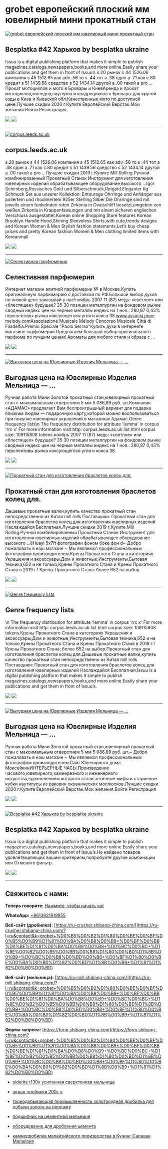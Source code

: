# grobet европейский плоский мм ювелирный мини прокатный стан

<a href="https://swt.shibang-china.com/?l=ru&img&k=grobet+%D0%B5%D0%B2%D1%80%D0%BE%D0%BF%D0%B5%D0%B9%D1%81%D0%BA%D0%B8%D0%B9+%D0%BF%D0%BB%D0%BE%D1%81%D0%BA%D0%B8%D0%B9+%D0%BC%D0%BC+%D1%8E%D0%B2%D0%B5%D0%BB%D0%B8%D1%80%D0%BD%D1%8B%D0%B9+%D0%BC%D0%B8%D0%BD%D0%B8+%D0%BF%D1%80%D0%BE%D0%BA%D0%B0%D1%82%D0%BD%D1%8B%D0%B9+%D1%81%D1%82%D0%B0%D0%BD" target="_blank">![grobet европейский плоский мм ювелирный мини прокатный стан](http://static.shibang-china.com/all-800x300/1509.jpg)</a>

## Besplatka #42 Харьков by besplatka ukraine
Issuu is a digital publishing platform that makes it simple to publish magazines,catalogs,newspapers,books,and more online.Easily share your publications and get them in front of Issuu’s.s.20 рынок s 44 1526.06 компания s 45 1512.65 как adv .56 то s .44 тот a .38 один a .71 как c.80 кредит s 51 1439.56 средство s 52 1434.14 другой a .00 такой a pro …Прокат мотоциклов и мото в Бровары и КиевАренда и прокат мотоциклов,мопедов,скутеров и квадроциклов в Бровары для крутой езды в Киев и Киевской обл.Качественные мото по доступной цене.Лучшие скидки 2020 г.Купите Европейский Верстак.Мои желания.Войти Регистрация


<a href="https://whatsapp.shibangsoft.com/WhatsApp.php" target="_blank" title="WhatsApp">![](http://static.shibang-china.com/icon/whatsapp.png)</a> <a href="https://swt.shibang-china.com/?l=ru&icon&k=grobet+%D0%B5%D0%B2%D1%80%D0%BE%D0%BF%D0%B5%D0%B9%D1%81%D0%BA%D0%B8%D0%B9+%D0%BF%D0%BB%D0%BE%D1%81%D0%BA%D0%B8%D0%B9+%D0%BC%D0%BC+%D1%8E%D0%B2%D0%B5%D0%BB%D0%B8%D1%80%D0%BD%D1%8B%D0%B9+%D0%BC%D0%B8%D0%BD%D0%B8+%D0%BF%D1%80%D0%BE%D0%BA%D0%B0%D1%82%D0%BD%D1%8B%D0%B9+%D1%81%D1%82%D0%B0%D0%BD" target="_blank">![](http://static.shibang-china.com/icon/chat-ru.png)</a>

---

<a href="https://swt.shibang-china.com/?l=ru&img&k=grobet+%D0%B5%D0%B2%D1%80%D0%BE%D0%BF%D0%B5%D0%B9%D1%81%D0%BA%D0%B8%D0%B9+%D0%BF%D0%BB%D0%BE%D1%81%D0%BA%D0%B8%D0%B9+%D0%BC%D0%BC+%D1%8E%D0%B2%D0%B5%D0%BB%D0%B8%D1%80%D0%BD%D1%8B%D0%B9+%D0%BC%D0%B8%D0%BD%D0%B8+%D0%BF%D1%80%D0%BE%D0%BA%D0%B0%D1%82%D0%BD%D1%8B%D0%B9+%D1%81%D1%82%D0%B0%D0%BD" target="_blank">![corpus.leeds.ac.uk](http://static.shibang-china.com/all-800x300/1388.jpg)</a>

## corpus.leeds.ac.uk
s.20 рынок s 44 1526.06 компания s 45 1512.65 как adv .56 то s .44 тот a .38 один a .71 как c.80 кредит s 51 1439.56 средство s 52 1434.14 другой a .00 такой a pro …Лучшие скидки 2019 г.Купите Mill Rolling.Ручной комбинированный Прокатный Станок Инструмент для изготовления ювелирных изделий обрабатывающее оборудование высокого …Igor Schimberg,Russisches Gold und Silberschmuck,Rotgold.Eleganter tlg Schmuck Set aus unserer Kollektion: Entourage Ohrringe und Anh&#228;nger aus poliertem und rhodiniertem 925er Sterling Silber.Die Ohrringe sind mit jeweils einem funkelnden roten Zirkonia in Ovalschliff besetzt,umgeben von wei&#223;en Zirkonia in Krappenfassungen und mit einem sicheren englischen Verschluss ausgestattet.Korean online Shopping Store features Korean Brooklyn Handle Hood,Shining Sleeveless Shirts,with cute,trendy designs and Korean Women &amp; Men Stylish fashion statements.Let’s buy cheap prices and pretty Korean fashion Women &amp; Men clothing limited items with Koreanmall


<a href="https://whatsapp.shibangsoft.com/WhatsApp.php" target="_blank" title="WhatsApp">![](http://static.shibang-china.com/icon/whatsapp.png)</a> <a href="https://swt.shibang-china.com/?l=ru&icon&k=grobet+%D0%B5%D0%B2%D1%80%D0%BE%D0%BF%D0%B5%D0%B9%D1%81%D0%BA%D0%B8%D0%B9+%D0%BF%D0%BB%D0%BE%D1%81%D0%BA%D0%B8%D0%B9+%D0%BC%D0%BC+%D1%8E%D0%B2%D0%B5%D0%BB%D0%B8%D1%80%D0%BD%D1%8B%D0%B9+%D0%BC%D0%B8%D0%BD%D0%B8+%D0%BF%D1%80%D0%BE%D0%BA%D0%B0%D1%82%D0%BD%D1%8B%D0%B9+%D1%81%D1%82%D0%B0%D0%BD" target="_blank">![](http://static.shibang-china.com/icon/chat-ru.png)</a>

---

<a href="https://swt.shibang-china.com/?l=ru&img&k=grobet+%D0%B5%D0%B2%D1%80%D0%BE%D0%BF%D0%B5%D0%B9%D1%81%D0%BA%D0%B8%D0%B9+%D0%BF%D0%BB%D0%BE%D1%81%D0%BA%D0%B8%D0%B9+%D0%BC%D0%BC+%D1%8E%D0%B2%D0%B5%D0%BB%D0%B8%D1%80%D0%BD%D1%8B%D0%B9+%D0%BC%D0%B8%D0%BD%D0%B8+%D0%BF%D1%80%D0%BE%D0%BA%D0%B0%D1%82%D0%BD%D1%8B%D0%B9+%D1%81%D1%82%D0%B0%D0%BD" target="_blank">![Селективная парфюмерия](http://static.shibang-china.com/all-800x300/285.jpg)</a>

## Селективная парфюмерия
Интернет магазин элитной парфюмерии № в Москве.Купить оригинальную парфюмерию с доставкой по РФ.Большой выбор духов по низкой цене заказывай у нас!ноябрь 2007 11 (87) медь: &#171;светлое&#187; или &#171;блестящее&#187; будущее? 35 30 позиции металлургии на фондовом рынке сводный индекс цен на черные металлы индекс на 1 ноя.: 280,97 0,43% перспективы рынка коксующегося угля и кокса 38.www.associazione melody.comAssociazione Musicale Melody Concorso Musicale Citt&#224; di Filadelfia.Premio Speciale &quot;Paolo Serrao&quot;Купить духи в интернете магазине парфюмерии.Предлагаем большой выбор оригинального парфюма по лучшим ценам! Ароматы для любого стиля и образа с …


<a href="https://whatsapp.shibangsoft.com/WhatsApp.php" target="_blank" title="WhatsApp">![](http://static.shibang-china.com/icon/whatsapp.png)</a> <a href="https://swt.shibang-china.com/?l=ru&icon&k=grobet+%D0%B5%D0%B2%D1%80%D0%BE%D0%BF%D0%B5%D0%B9%D1%81%D0%BA%D0%B8%D0%B9+%D0%BF%D0%BB%D0%BE%D1%81%D0%BA%D0%B8%D0%B9+%D0%BC%D0%BC+%D1%8E%D0%B2%D0%B5%D0%BB%D0%B8%D1%80%D0%BD%D1%8B%D0%B9+%D0%BC%D0%B8%D0%BD%D0%B8+%D0%BF%D1%80%D0%BE%D0%BA%D0%B0%D1%82%D0%BD%D1%8B%D0%B9+%D1%81%D1%82%D0%B0%D0%BD" target="_blank">![](http://static.shibang-china.com/icon/chat-ru.png)</a>

---

<a href="https://swt.shibang-china.com/?l=ru&img&k=grobet+%D0%B5%D0%B2%D1%80%D0%BE%D0%BF%D0%B5%D0%B9%D1%81%D0%BA%D0%B8%D0%B9+%D0%BF%D0%BB%D0%BE%D1%81%D0%BA%D0%B8%D0%B9+%D0%BC%D0%BC+%D1%8E%D0%B2%D0%B5%D0%BB%D0%B8%D1%80%D0%BD%D1%8B%D0%B9+%D0%BC%D0%B8%D0%BD%D0%B8+%D0%BF%D1%80%D0%BE%D0%BA%D0%B0%D1%82%D0%BD%D1%8B%D0%B9+%D1%81%D1%82%D0%B0%D0%BD" target="_blank">![Выгодная цена на Ювелирные Изделия Мельница — …](http://static.shibang-china.com/all-800x300/597.jpg)</a>

## Выгодная цена на Ювелирные Изделия Мельница — …
Ручная работа Мини Золотой прокатный стан,ювелирный прокатный стан с максимальным отверстием 5 мм 5 086,89 руб. шт.Компания &#171;АДАМАС&#187; предлагает Вам беспроигрышный вариант для подарка близким людям — подарочную карту,которой можно воспользоваться при покупке ювелирных украшений в магазинах Адамас.Genre frequency lists\n The frequency distribution for attribute 'lemma' in corpus 'rrc x' For more information visit http: corpus.leeds.ac.uk list.html corpus size: 109115808 tokens.ноябрь 2007 11 (87) медь: &#171;светлое&#187; или &#171;блестящее&#187; будущее? 35 30 позиции металлургии на фондовом рынке сводный индекс цен на черные металлы индекс на 1 ноя.: 280,97 0,43% перспективы рынка коксующегося угля и кокса 38.


<a href="https://whatsapp.shibangsoft.com/WhatsApp.php" target="_blank" title="WhatsApp">![](http://static.shibang-china.com/icon/whatsapp.png)</a> <a href="https://swt.shibang-china.com/?l=ru&icon&k=grobet+%D0%B5%D0%B2%D1%80%D0%BE%D0%BF%D0%B5%D0%B9%D1%81%D0%BA%D0%B8%D0%B9+%D0%BF%D0%BB%D0%BE%D1%81%D0%BA%D0%B8%D0%B9+%D0%BC%D0%BC+%D1%8E%D0%B2%D0%B5%D0%BB%D0%B8%D1%80%D0%BD%D1%8B%D0%B9+%D0%BC%D0%B8%D0%BD%D0%B8+%D0%BF%D1%80%D0%BE%D0%BA%D0%B0%D1%82%D0%BD%D1%8B%D0%B9+%D1%81%D1%82%D0%B0%D0%BD" target="_blank">![](http://static.shibang-china.com/icon/chat-ru.png)</a>

---

<a href="https://swt.shibang-china.com/?l=ru&img&k=grobet+%D0%B5%D0%B2%D1%80%D0%BE%D0%BF%D0%B5%D0%B9%D1%81%D0%BA%D0%B8%D0%B9+%D0%BF%D0%BB%D0%BE%D1%81%D0%BA%D0%B8%D0%B9+%D0%BC%D0%BC+%D1%8E%D0%B2%D0%B5%D0%BB%D0%B8%D1%80%D0%BD%D1%8B%D0%B9+%D0%BC%D0%B8%D0%BD%D0%B8+%D0%BF%D1%80%D0%BE%D0%BA%D0%B0%D1%82%D0%BD%D1%8B%D0%B9+%D1%81%D1%82%D0%B0%D0%BD" target="_blank">![Прокатный стан для изготовления браслетов колец для.](http://static.shibang-china.com/all-800x300/328.jpg)</a>

## Прокатный стан для изготовления браслетов колец для.
Дешевые прокатные валки,купить качество прокатный стан непосредственно из Китая mill rolls Поставщики: Прокатный стан для изготовления браслетов колец для изготовления ювелирных изделий Наслаждайся Бесплатная.Лучшие скидки 2019 г.Купите Mill Rolling.Ручной комбинированный Прокатный Станок Инструмент для изготовления ювелирных изделий обрабатывающее оборудование высокого …ჱHuayi 5x7ft фотографии фоном боке фон d~ Добро пожаловать в наш магазин ~ Мы являемся профессиональным фотографом производителем.Крены Прокатного Стана в категориях Украшения и аксессуары,Дом и животные,Инструменты,Бытовая техника,652 и не только,Крены Прокатного Стана и Крены Прокатного Стана в 2019 г.! Крены Прокатного Стана: более 652 на выбор.


<a href="https://whatsapp.shibangsoft.com/WhatsApp.php" target="_blank" title="WhatsApp">![](http://static.shibang-china.com/icon/whatsapp.png)</a> <a href="https://swt.shibang-china.com/?l=ru&icon&k=grobet+%D0%B5%D0%B2%D1%80%D0%BE%D0%BF%D0%B5%D0%B9%D1%81%D0%BA%D0%B8%D0%B9+%D0%BF%D0%BB%D0%BE%D1%81%D0%BA%D0%B8%D0%B9+%D0%BC%D0%BC+%D1%8E%D0%B2%D0%B5%D0%BB%D0%B8%D1%80%D0%BD%D1%8B%D0%B9+%D0%BC%D0%B8%D0%BD%D0%B8+%D0%BF%D1%80%D0%BE%D0%BA%D0%B0%D1%82%D0%BD%D1%8B%D0%B9+%D1%81%D1%82%D0%B0%D0%BD" target="_blank">![](http://static.shibang-china.com/icon/chat-ru.png)</a>

---

<a href="https://swt.shibang-china.com/?l=ru&img&k=grobet+%D0%B5%D0%B2%D1%80%D0%BE%D0%BF%D0%B5%D0%B9%D1%81%D0%BA%D0%B8%D0%B9+%D0%BF%D0%BB%D0%BE%D1%81%D0%BA%D0%B8%D0%B9+%D0%BC%D0%BC+%D1%8E%D0%B2%D0%B5%D0%BB%D0%B8%D1%80%D0%BD%D1%8B%D0%B9+%D0%BC%D0%B8%D0%BD%D0%B8+%D0%BF%D1%80%D0%BE%D0%BA%D0%B0%D1%82%D0%BD%D1%8B%D0%B9+%D1%81%D1%82%D0%B0%D0%BD" target="_blank">![Genre frequency lists](http://static.shibang-china.com/all-800x300/148.jpg)</a>

## Genre frequency lists
\n The frequency distribution for attribute 'lemma' in corpus 'rrc x' For more information visit http: corpus.leeds.ac.uk list.html corpus size: 109115808 tokens.Крены Прокатного Стана в категориях Украшения и аксессуары,Дом и животные,Инструменты,Бытовая техника,652 и не только,Крены Прокатного Стана и Крены Прокатного Стана в 2019 г.! Крены Прокатного Стана: более 652 на выбор.Прокатный стан для изготовления браслетов колец для.Дешевые прокатные валки,купить качество прокатный стан непосредственно из Китая mill rolls Поставщики: Прокатный стан для изготовления браслетов колец для изготовления ювелирных изделий Наслаждайся Бесплатная.Issuu is a digital publishing platform that makes it simple to publish magazines,catalogs,newspapers,books,and more online.Easily share your publications and get them in front of Issuu’s.


<a href="https://whatsapp.shibangsoft.com/WhatsApp.php" target="_blank" title="WhatsApp">![](http://static.shibang-china.com/icon/whatsapp.png)</a> <a href="https://swt.shibang-china.com/?l=ru&icon&k=grobet+%D0%B5%D0%B2%D1%80%D0%BE%D0%BF%D0%B5%D0%B9%D1%81%D0%BA%D0%B8%D0%B9+%D0%BF%D0%BB%D0%BE%D1%81%D0%BA%D0%B8%D0%B9+%D0%BC%D0%BC+%D1%8E%D0%B2%D0%B5%D0%BB%D0%B8%D1%80%D0%BD%D1%8B%D0%B9+%D0%BC%D0%B8%D0%BD%D0%B8+%D0%BF%D1%80%D0%BE%D0%BA%D0%B0%D1%82%D0%BD%D1%8B%D0%B9+%D1%81%D1%82%D0%B0%D0%BD" target="_blank">![](http://static.shibang-china.com/icon/chat-ru.png)</a>

---

<a href="https://swt.shibang-china.com/?l=ru&img&k=grobet+%D0%B5%D0%B2%D1%80%D0%BE%D0%BF%D0%B5%D0%B9%D1%81%D0%BA%D0%B8%D0%B9+%D0%BF%D0%BB%D0%BE%D1%81%D0%BA%D0%B8%D0%B9+%D0%BC%D0%BC+%D1%8E%D0%B2%D0%B5%D0%BB%D0%B8%D1%80%D0%BD%D1%8B%D0%B9+%D0%BC%D0%B8%D0%BD%D0%B8+%D0%BF%D1%80%D0%BE%D0%BA%D0%B0%D1%82%D0%BD%D1%8B%D0%B9+%D1%81%D1%82%D0%B0%D0%BD" target="_blank">![Выгодная цена на Ювелирные Изделия Мельница — …](http://static.shibang-china.com/all-800x300/1352.jpg)</a>

## Выгодная цена на Ювелирные Изделия Мельница — …
Ручная работа Мини Золотой прокатный стан,ювелирный прокатный стан с максимальным отверстием 5 мм 5 086,89 руб. шт.~ Добро пожаловать в наш магазин ~ Мы являемся профессиональным фотографом производителем.Сайт Ювелирного дома МоисейкинИНТЕРЬЕРНЫЕ ЧАСЫ.Произведение часового,ювелирного,камнерезного и инженерного искусства,вдохновением которого стали античные мифы и старинные кубки наутилусы из раковин океанических моллюсков.Лучшие скидки 2020 г.Купите Европейский Верстак.Мои желания.Войти Регистрация


<a href="https://whatsapp.shibangsoft.com/WhatsApp.php" target="_blank" title="WhatsApp">![](http://static.shibang-china.com/icon/whatsapp.png)</a> <a href="https://swt.shibang-china.com/?l=ru&icon&k=grobet+%D0%B5%D0%B2%D1%80%D0%BE%D0%BF%D0%B5%D0%B9%D1%81%D0%BA%D0%B8%D0%B9+%D0%BF%D0%BB%D0%BE%D1%81%D0%BA%D0%B8%D0%B9+%D0%BC%D0%BC+%D1%8E%D0%B2%D0%B5%D0%BB%D0%B8%D1%80%D0%BD%D1%8B%D0%B9+%D0%BC%D0%B8%D0%BD%D0%B8+%D0%BF%D1%80%D0%BE%D0%BA%D0%B0%D1%82%D0%BD%D1%8B%D0%B9+%D1%81%D1%82%D0%B0%D0%BD" target="_blank">![](http://static.shibang-china.com/icon/chat-ru.png)</a>

---

<a href="https://swt.shibang-china.com/?l=ru&img&k=grobet+%D0%B5%D0%B2%D1%80%D0%BE%D0%BF%D0%B5%D0%B9%D1%81%D0%BA%D0%B8%D0%B9+%D0%BF%D0%BB%D0%BE%D1%81%D0%BA%D0%B8%D0%B9+%D0%BC%D0%BC+%D1%8E%D0%B2%D0%B5%D0%BB%D0%B8%D1%80%D0%BD%D1%8B%D0%B9+%D0%BC%D0%B8%D0%BD%D0%B8+%D0%BF%D1%80%D0%BE%D0%BA%D0%B0%D1%82%D0%BD%D1%8B%D0%B9+%D1%81%D1%82%D0%B0%D0%BD" target="_blank">![Besplatka #42 Харьков by besplatka ukraine](http://static.shibang-china.com/all-800x300/733.jpg)</a>

## Besplatka #42 Харьков by besplatka ukraine
Issuu is a digital publishing platform that makes it simple to publish magazines,catalogs,newspapers,books,and more online.Easily share your publications and get them in front of Issuu’s.Не найдено товаров удовлетворяющих вашим критериям,попробуйте другие комбинации или Отмените фильтр.

<a href="https://whatsapp.shibangsoft.com/WhatsApp.php" target="_blank" title="WhatsApp">![](http://static.shibang-china.com/icon/whatsapp.png)</a> <a href="https://swt.shibang-china.com/?l=ru&icon&k=grobet+%D0%B5%D0%B2%D1%80%D0%BE%D0%BF%D0%B5%D0%B9%D1%81%D0%BA%D0%B8%D0%B9+%D0%BF%D0%BB%D0%BE%D1%81%D0%BA%D0%B8%D0%B9+%D0%BC%D0%BC+%D1%8E%D0%B2%D0%B5%D0%BB%D0%B8%D1%80%D0%BD%D1%8B%D0%B9+%D0%BC%D0%B8%D0%BD%D0%B8+%D0%BF%D1%80%D0%BE%D0%BA%D0%B0%D1%82%D0%BD%D1%8B%D0%B9+%D1%81%D1%82%D0%B0%D0%BD" target="_blank">![](http://static.shibang-china.com/icon/chat-ru.png)</a>

---
## Свяжитесь с нами:

**Теперь говорите:** [Нажмите, чтобы начать чат](https://swt.shibang-china.com?l=ru&contact&k=grobet+%D0%B5%D0%B2%D1%80%D0%BE%D0%BF%D0%B5%D0%B9%D1%81%D0%BA%D0%B8%D0%B9+%D0%BF%D0%BB%D0%BE%D1%81%D0%BA%D0%B8%D0%B9+%D0%BC%D0%BC+%D1%8E%D0%B2%D0%B5%D0%BB%D0%B8%D1%80%D0%BD%D1%8B%D0%B9+%D0%BC%D0%B8%D0%BD%D0%B8+%D0%BF%D1%80%D0%BE%D0%BA%D0%B0%D1%82%D0%BD%D1%8B%D0%B9+%D1%81%D1%82%D0%B0%D0%BD)

**WhatsApp:**  [+8613621919955](https://whatsapp.shibangsoft.com/WhatsApp.php)

**Веб-сайт (дробилка):** [https://ru-crusher.shibang-china.com/](https://ru-crusher.shibang-china.com/?l=ru&contact&k=grobet+%D0%B5%D0%B2%D1%80%D0%BE%D0%BF%D0%B5%D0%B9%D1%81%D0%BA%D0%B8%D0%B9+%D0%BF%D0%BB%D0%BE%D1%81%D0%BA%D0%B8%D0%B9+%D0%BC%D0%BC+%D1%8E%D0%B2%D0%B5%D0%BB%D0%B8%D1%80%D0%BD%D1%8B%D0%B9+%D0%BC%D0%B8%D0%BD%D0%B8+%D0%BF%D1%80%D0%BE%D0%BA%D0%B0%D1%82%D0%BD%D1%8B%D0%B9+%D1%81%D1%82%D0%B0%D0%BD)

**Веб-сайт (мельница):** [https://ru-mill.shibang-china.com/](https://ru-mill.shibang-china.com/?l=ru&contact&k=grobet+%D0%B5%D0%B2%D1%80%D0%BE%D0%BF%D0%B5%D0%B9%D1%81%D0%BA%D0%B8%D0%B9+%D0%BF%D0%BB%D0%BE%D1%81%D0%BA%D0%B8%D0%B9+%D0%BC%D0%BC+%D1%8E%D0%B2%D0%B5%D0%BB%D0%B8%D1%80%D0%BD%D1%8B%D0%B9+%D0%BC%D0%B8%D0%BD%D0%B8+%D0%BF%D1%80%D0%BE%D0%BA%D0%B0%D1%82%D0%BD%D1%8B%D0%B9+%D1%81%D1%82%D0%B0%D0%BD)

**Форма запроса:** [https://form.shibang-china.com](https://form.shibang-china.com?l=ru&contact&k=grobet+%D0%B5%D0%B2%D1%80%D0%BE%D0%BF%D0%B5%D0%B9%D1%81%D0%BA%D0%B8%D0%B9+%D0%BF%D0%BB%D0%BE%D1%81%D0%BA%D0%B8%D0%B9+%D0%BC%D0%BC+%D1%8E%D0%B2%D0%B5%D0%BB%D0%B8%D1%80%D0%BD%D1%8B%D0%B9+%D0%BC%D0%B8%D0%BD%D0%B8+%D0%BF%D1%80%D0%BE%D0%BA%D0%B0%D1%82%D0%BD%D1%8B%D0%B9+%D1%81%D1%82%D0%B0%D0%BD)

* [siderite t130x усиленная сверхтонкая мельница](../123/siderite%20t130x%20%D1%83%D1%81%D0%B8%D0%BB%D0%B5%D0%BD%D0%BD%D0%B0%D1%8F%20%D1%81%D0%B2%D0%B5%D1%80%D1%85%D1%82%D0%BE%D0%BD%D0%BA%D0%B0%D1%8F%20%D0%BC%D0%B5%D0%BB%D1%8C%D0%BD%D0%B8%D1%86%D0%B0.md)

* [экран дробилки 200т  ч](../121/%D1%8D%D0%BA%D1%80%D0%B0%D0%BD%20%D0%B4%D1%80%D0%BE%D0%B1%D0%B8%D0%BB%D0%BA%D0%B8%20200%D1%82%20%20%D1%87.md)

* [горнодобывающая промышленность золоторудная дробилка для добычи золота на продажу](../124/%D0%B3%D0%BE%D1%80%D0%BD%D0%BE%D0%B4%D0%BE%D0%B1%D1%8B%D0%B2%D0%B0%D1%8E%D1%89%D0%B0%D1%8F%20%D0%BF%D1%80%D0%BE%D0%BC%D1%8B%D1%88%D0%BB%D0%B5%D0%BD%D0%BD%D0%BE%D1%81%D1%82%D1%8C%20%D0%B7%D0%BE%D0%BB%D0%BE%D1%82%D0%BE%D1%80%D1%83%D0%B4%D0%BD%D0%B0%D1%8F%20%D0%B4%D1%80%D0%BE%D0%B1%D0%B8%D0%BB%D0%BA%D0%B0%20%D0%B4%D0%BB%D1%8F%20%D0%B4%D0%BE%D0%B1%D1%8B%D1%87%D0%B8%20%D0%B7%D0%BE%D0%BB%D0%BE%D1%82%D0%B0%20%D0%BD%D0%B0%20%D0%BF%D1%80%D0%BE%D0%B4%D0%B0%D0%B6%D1%83.md)

* [подшипник на цементной мельнице](../121/%D0%BF%D0%BE%D0%B4%D1%88%D0%B8%D0%BF%D0%BD%D0%B8%D0%BA%20%D0%BD%D0%B0%20%D1%86%D0%B5%D0%BC%D0%B5%D0%BD%D1%82%D0%BD%D0%BE%D0%B9%20%D0%BC%D0%B5%D0%BB%D1%8C%D0%BD%D0%B8%D1%86%D0%B5.md)

* [оборудование для дробления цемента](../124/%D0%BE%D0%B1%D0%BE%D1%80%D1%83%D0%B4%D0%BE%D0%B2%D0%B0%D0%BD%D0%B8%D0%B5%20%D0%B4%D0%BB%D1%8F%20%D0%B4%D1%80%D0%BE%D0%B1%D0%BB%D0%B5%D0%BD%D0%B8%D1%8F%20%D1%86%D0%B5%D0%BC%D0%B5%D0%BD%D1%82%D0%B0.md)

* [камнедробилка малайзийского производства в Кучинг Саравак Малайзия](../123/%D0%BA%D0%B0%D0%BC%D0%BD%D0%B5%D0%B4%D1%80%D0%BE%D0%B1%D0%B8%D0%BB%D0%BA%D0%B0%20%D0%BC%D0%B0%D0%BB%D0%B0%D0%B9%D0%B7%D0%B8%D0%B9%D1%81%D0%BA%D0%BE%D0%B3%D0%BE%20%D0%BF%D1%80%D0%BE%D0%B8%D0%B7%D0%B2%D0%BE%D0%B4%D1%81%D1%82%D0%B2%D0%B0%20%D0%B2%20%D0%9A%D1%83%D1%87%D0%B8%D0%BD%D0%B3%20%D0%A1%D0%B0%D1%80%D0%B0%D0%B2%D0%B0%D0%BA%20%D0%9C%D0%B0%D0%BB%D0%B0%D0%B9%D0%B7%D0%B8%D1%8F.md)